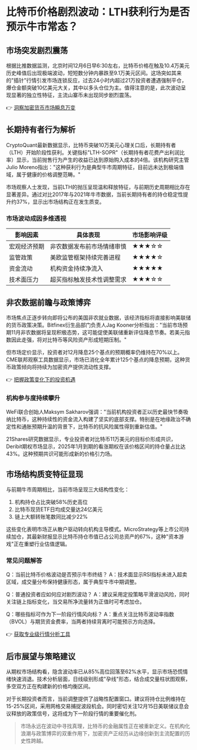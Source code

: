 # 比特币价格剧烈波动：LTH获利行为是否预示牛市常态？

## 市场突发剧烈震荡

根据比推数据监测，北京时间12月6日早6:30左右，比特币价格在触及10.4万美元历史峰值后出现极端波动，短短数分钟内暴跌至9.1万美元区间。这场突如其来的"插针"行情引发市场连锁反应，过去24小时内超过21万投资者遭遇强制平仓，爆仓金额突破10亿美元大关，其中以多头仓位为主。值得注意的是，此次波动呈现显著的独立性特征，主流山寨币未出现同步剧烈震荡。

👉 [洞察加密货币市场瞬息万变](https://bit.ly/okx_welcome)

## 长期持有者行为解析

CryptoQuant最新数据显示，比特币突破10万美元心理关口后，长期持有者（LTH）开始阶段性获利。关键指标"LTH-SOPR"（长期持有者花费产出利润比率）显示，当前抛售行为产生的收益已达到原始购入成本的4倍。该机构研究主管Julio Moreno指出："这种获利行为是典型牛市周期特征，目前远未达到极端值域，属于健康的价格调整范畴。"

市场观察人士发现，当前LTH的抛压呈现温和释放特征，与前期历史周期相比存在显著差异。通过对比2017年与2021年牛市数据，当前长期持有者的持仓稳定性提升约37%，显示出市场结构正在发生质变。

### 市场波动成因多维透视

| 影响因素        | 具体表现                          | 市场影响评级 |
|-----------------|-----------------------------------|--------------|
| 宏观经济预期    | 非农数据发布前市场情绪审慎        | ★★★☆☆        |
| 监管政策        | 美欧监管框架持续完善进程          | ★★★★☆        |
| 资金流动        | 机构资金持续净流入                | ★★★★★        |
| 技术面压力      | 超买指标触发技术性调整需求        | ★★★☆☆        |

## 非农数据前瞻与政策博弈

市场焦点正逐步转向即将公布的美国非农就业数据，该经济指标将直接影响美联储的货币政策决策。Bitfinex衍生品部门负责人Jag Kooner分析指出："当前市场预期11月非农数据将呈现积极态势，这可能促使美联储重新评估降息节奏。若美元指数因此走强，将对比特币等风险资产形成短期压制。"

但市场定价显示，投资者对12月降息25个基点的预期概率仍维持在70%以上。CME联邦观察工具数据显示，市场已消化全年累计125个基点的降息预期，这种货币政策倾向将持续为加密资产提供流动性支撑。

👉 [把握政策变化下的投资机遇](https://bit.ly/okx_welcome)

### 机构参与度持续攀升

WeFi联合创始人Maksym Sakharov强调："当前机构投资者正以历史最快节奏吸纳比特币，这种持续性的资金流入构建了坚实的底部支撑。特别是在地缘政治不确定性和通胀预期升温的背景下，比特币的抗风险属性得到重新估值。"

21Shares研究数据显示，专业投资者对比特币11万美元的目标价形成共识，Deribit期权市场显示，2025年1月到期的看涨期权在该价格区间的持仓量占比达43%。这种预期共识可能形成新的价格引力场。

## 市场结构质变特征显现

与前期牛市周期相比，当前市场呈现三大结构性变化：
1. 机构持仓占比突破58%历史高位
2. 比特币现货ETF日均成交量达24亿美元
3. 链上大额转账笔数同比减少22%

这些变化表明市场正从散户驱动转向机构主导模式。MicroStrategy等上市公司持续加仓，其最新财报显示比特币持仓市值已占公司总资产的67%，这种"资本游戏"正在重塑行业估值逻辑。

### 常见问题解答

Q：当前比特币价格波动是否预示牛市终结？
A：技术面显示RSI指标未进入超卖区域，成交量分布保持健康形态，属于典型牛市中期调整。

Q：普通投资者应如何应对剧烈波动？
A：建议采用定投策略平滑波动风险，同时关注链上指标变化，当交易所净流量转为正值时可考虑加仓。

Q：哪些指标可作为下一阶段行情风向标？
A：重点关注比特币波动率指数（BVOL）与期货资金费率，当两者持续背离时可能预示方向选择。

👉 [获取专业级行情分析工具](https://bit.ly/okx_welcome)

## 后市展望与策略建议

从期权市场结构看，隐含波动率已从85%高位回落至62%水平，显示市场恐慌情绪快速消退。技术分析层面，日线级别形成"孕线"形态，结合成交量柱状图观察，多空双方正在构建新的价格均衡区间。

对于长期投资者而言，当前调整提供了战略性配置窗口。建议将持仓比例维持在15-25%区间，采用网格交易捕捉波段机会。同时密切关注12月15日美联储议息会议释放的政策信号，这将成为下一阶段行情的重要催化剂。

> 市场永远在波动中寻找真理，比特币的金融属性正在被重新定义。在机构化浪潮与政策博弈的双重作用下，加密资产正经历从边缘创新到主流配置的历史性跨越。